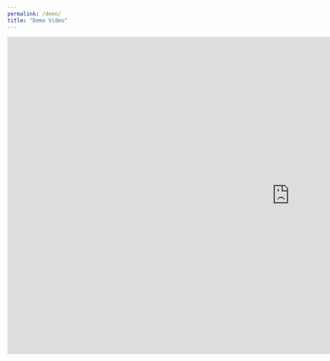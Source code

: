 ```yaml
---
permalink: /demo/
title: "Demo Video"
---
```


<iframe width="1280" height="720" src="https://www.youtube.com/embed/dQw4w9WgXcQ" title="EasyCard Demo" frameborder="0" allow="accelerometer; autoplay; clipboard-write; encrypted-media; gyroscope; picture-in-picture; web-share" referrerpolicy="strict-origin-when-cross-origin" allowfullscreen></iframe>
